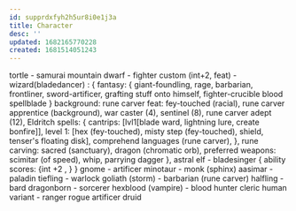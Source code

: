 ```yaml
---
id: supprdxfyh2h5ur8i0e1j3a
title: Character
desc: ''
updated: 1682165770228
created: 1681514051243
---
```

tortle - samurai
mountain dwarf - fighter
custom (int+2, feat) - wizard(bladedancer) : {
  fantasy: {
    giant-foundling, rage, barbarian, frontliner,
    sword-artificer, grafting stuff onto himself, fighter-crucible
    blood spellblade
  }
  background: rune carver
  feat: fey-touched (racial), rune carver apprentice (background), war caster (4), sentinel (8), rune carver adept (12), Eldritch
  spells: {
    cantrips: [lvl1[blade ward, lightning lure, create bonfire]],
    level 1: [hex (fey-touched), misty step (fey-touched), shield, tenser's floating disk], comprehend languages (rune carver),
  },
  rune carving: sacred (sanctuary), dragon (chromatic orb),
  preferred weapons: scimitar (of speed), whip, parrying dagger
},
astral elf - bladesinger {
  ability scores: {int +2 , }
}
gnome - artificer
minotaur - monk (sphinx)
aasimar - paladin
tiefling - warlock
goliath (storm) - barbarian (rune carver)
halfling - bard
dragonborn - sorcerer
hexblood (vampire) - blood hunter
cleric
human variant - ranger
rogue
artificer
druid

